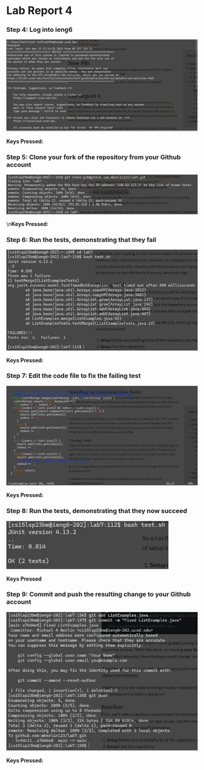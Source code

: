 # Lab Report 4


### Step 4: Log into ieng6
![!Image1](screenshot11.png)

**Keys Pressed:**

### Step 5: Clone your fork of the repository from your Github account
![!Image1](screenshot22.png)

\n**Keys Pressed:**

### Step 6: Run the tests, demonstrating that they fail
![!Image1](screenshot13.png)

**Keys Pressed:**

### Step 7: Edit the code file to fix the failing test
![!Image1](screenshot14.png)

**Keys Pressed:**

### Step 8: Run the tests, demonstrating that they now succeed
![!Image1](screenshot15.png)

**Keys Pressed**

### Step 9: Commit and push the resulting change to your Github account
![!Image1](screenshotfinal.png)

**Keys Pressed:**
